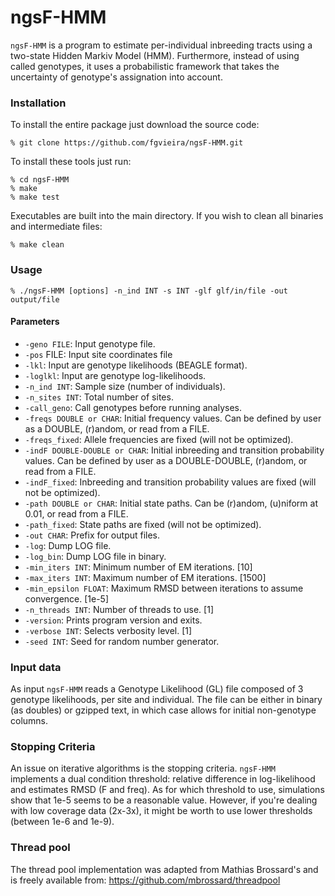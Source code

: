 

# ngsF-HMM

`ngsF-HMM` is a program to estimate per-individual inbreeding tracts using a two-state Hidden Markiv Model (HMM). Furthermore, instead of using called genotypes, it uses a probabilistic framework that takes the uncertainty of genotype's assignation into account.


### Installation

To install the entire package just download the source code:

    % git clone https://github.com/fgvieira/ngsF-HMM.git

To install these tools just run:

    % cd ngsF-HMM
    % make
    % make test

Executables are built into the main directory. If you wish to clean all binaries and intermediate files:

    % make clean

### Usage

    % ./ngsF-HMM [options] -n_ind INT -s INT -glf glf/in/file -out output/file

#### Parameters

* `-geno FILE`: Input genotype file.
* `-pos` FILE: Input site coordinates file
* `-lkl`: Input are genotype likelihoods (BEAGLE format).
* `-loglkl`: Input are genotype log-likelihoods.
* `-n_ind INT`: Sample size (number of individuals).
* `-n_sites INT`: Total number of sites.
* `-call_geno`: Call genotypes before running analyses.
* `-freqs DOUBLE or CHAR`: Initial frequency values. Can be defined by user as a DOUBLE, (r)andom, or read from a FILE.
* `-freqs_fixed`: Allele frequencies are fixed (will not be optimized).
* `-indF DOUBLE-DOUBLE or CHAR`: Initial inbreeding and transition probability values. Can be defined by user as a DOUBLE-DOUBLE, (r)andom, or read from a FILE.
* `-indF_fixed`: Inbreeding and transition probability values are fixed (will not be optimized).
* `-path DOUBLE or CHAR`: Initial state paths. Can be (r)andom, (u)niform at 0.01, or read from a FILE.
* `-path_fixed`: State paths are fixed (will not be optimized).
* `-out CHAR`: Prefix for output files.
* `-log`: Dump LOG file.
* `-log_bin`: Dump LOG file in binary.
* `-min_iters INT`: Minimum number of EM iterations. [10]
* `-max_iters INT`: Maximum number of EM iterations. [1500]
* `-min_epsilon FLOAT`: Maximum RMSD between iterations to assume convergence. [1e-5]
* `-n_threads INT`: Number of threads to use. [1]
* `-version`: Prints program version and exits.
* `-verbose INT`: Selects verbosity level. [1]
* `-seed INT`: Seed for random number generator.

### Input data
As input `ngsF-HMM` reads a Genotype Likelihood (GL) file composed of 3 genotype likelihoods, per site and individual. The file can be either in binary (as doubles) or gzipped text, in which case allows for initial non-genotype columns.

### Stopping Criteria
An issue on iterative algorithms is the stopping criteria. `ngsF-HMM` implements a dual condition threshold: relative difference in log-likelihood and estimates RMSD (F and freq). As for which threshold to use, simulations show that 1e-5 seems to be a reasonable value. However, if you're dealing with low coverage data (2x-3x), it might be worth to use lower thresholds (between 1e-6 and 1e-9).

### Thread pool
The thread pool implementation was adapted from Mathias Brossard's and is freely available from:
https://github.com/mbrossard/threadpool

